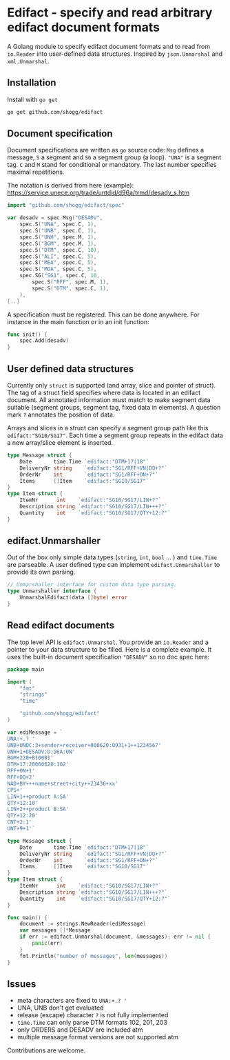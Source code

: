 # Edifact - specify and read arbitrary edifact document formats

A Golang module to specify edifact document formats and to read from `io.Reader` into user-defined data structures. Inspired by `json.Unmarshal` and  `xml.Unmarshal`.

## Installation
Install with `go get`
```bash
go get github.com/shogg/edifact
```
## Document specification
Document specifications are written as `go` source code: `Msg` defines a message, `S` a segment and `SG` a segment group (a loop). `"UNA"` is a segment tag. `C` and `M` stand for conditional or mandatory. The last number specifies maximal repetitions.

The notation is derived from here (example):
https://service.unece.org/trade/untdid/d96a/trmd/desadv_s.htm
```go
import "github.com/shogg/edifact/spec"

var desadv = spec.Msg("DESADV",
	spec.S("UNA", spec.C, 1),
	spec.S("UNB", spec.C, 1),
	spec.S("UNH", spec.M, 1),
	spec.S("BGM", spec.M, 1),
	spec.S("DTM", spec.C, 10),
	spec.S("ALI", spec.C, 5),
	spec.S("MEA", spec.C, 5),
	spec.S("MOA", spec.C, 5),
	spec.SG("SG1", spec.C, 10,
		spec.S("RFF", spec.M, 1),
		spec.S("DTM", spec.C, 1),
	),
[..]
```
A specification must be registered. This can be done anywhere. For instance in the main function or in an init function:
```go
func init() {
	spec.Add(desadv)
}
```
## User defined data structures
Currently only `struct` is supported (and array, slice and pointer of struct). The tag of a struct field specifies where data is located in an edifact document. All annotated information must match to make segment data suitable (segment groups, segment tag, fixed data in elements). A question mark `?` annotates the position of data.

Arrays and slices in a struct can specify a segment group path like this `edifact:"SG10/SG17"`. Each time a segment group repeats in the edifact data a new array/slice element is inserted.
```go
type Message struct {
	Date       time.Time `edifact:"DTM+17|18"`
	DeliveryNr string    `edifact:"SG1/RFF+VN|DQ+?"`
	OrderNr    int       `edifact:"SG1/RFF+ON+?"`
	Items      []Item    `edifact:"SG10/SG17"`
}
type Item struct {
	ItemNr      int    `edifact:"SG10/SG17/LIN+?"`
	Description string `edifact:"SG10/SG17/LIN+++?"`
	Quantity    int    `edifact:"SG10/SG17/QTY+12:?"`
}
```
## edifact.Unmarshaller
Out of the box only simple data types (`string`, `int`, `bool` ... ) and `time.Time` are parseable. A user defined type can implement `edifact.Unmarshaller` to provide its own parsing.
```go
// Unmarshaller interface for custom data type parsing.
type Unmarshaller interface {
	UnmarshalEdifact(data []byte) error
}
```
## Read edifact documents
The top level API is `edifact.Unmarshal`. You provide an `io.Reader` and a pointer to your data structure to be filled. Here is a complete example. It uses the built-in document specification `"DESADV"` so no doc spec here:
```go
package main

import (
	"fmt"
	"strings"
	"time"

	"github.com/shogg/edifact"
)

var ediMessage = `
UNA:+.? '
UNB+UNOC:3+sender+receiver+060620:0931+1++1234567'
UNH+1+DESADV:D:96A:UN'
BGM+220+B10001'
DTM+17:20060620:102'
RFF+ON+1'
RFF+DQ+2'
NAD+BY+++name+street+city++23436+xx'
CPS+'
LIN+1++product A:SA'
QTY+12:10'
LIN+2++product B:SA'
QTY+12:20'
CNT+2:1'
UNT+9+1'`

type Message struct {
	Date       time.Time `edifact:"DTM+17|18"`
	DeliveryNr string    `edifact:"SG1/RFF+VN|DQ+?"`
	OrderNr    int       `edifact:"SG1/RFF+ON+?"`
	Items      []Item    `edifact:"SG10/SG17"`
}
type Item struct {
	ItemNr      int    `edifact:"SG10/SG17/LIN+?"`
	Description string `edifact:"SG10/SG17/LIN+++?"`
	Quantity    int    `edifact:"SG10/SG17/QTY+12:?"`
}

func main() {
	document := strings.NewReader(ediMessage)
	var messages []*Message
	if err := edifact.Unmarshal(document, &messages); err != nil {
		panic(err)
	}
	fmt.Println("number of messages", len(messages))
}
```
## Issues
* meta characters are fixed to `UNA:+.? '`
* UNA, UNB don't get evaluated
* release (escape) character `?` is not fully implemented
* `time.Time` can only parse DTM formats 102, 201, 203
* only ORDERS and DESADV are included atm
* multiple message format versions are not supported atm

Contributions are welcome.
